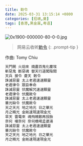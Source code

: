 ```yaml
---
title: 勅令
date: 2025-03-31 13:15:14 +0800
categories: [招魂,奠]
tags: [香港,黑金属,粤语]
---
```


![0x1900-000000-80-0-0.jpg](https://b2.235421.xyz/pic/2025/03/c34e11d81c2795806d861f1ac7becf72.jpg)

> 网易云收听[勅令](https://music.163.com/song?id=1463741490&userid=1623945853)
{: .prompt-tip }

作曲: Tomy Chiu

```txt
天門開 火焰來 燒盡百鬼化塵埃
斬惡鬼 斷惡魂 替天行道闖陰間
天兵 接令 蒼天 敕令
誅滅惡靈 太上老君速速顯靈
老君律令 眾臣奉命
誅滅惡靈 伏魔解咒速速顯靈
老君律令 伏魔敕令
誅滅惡靈 太上老君速速顯靈
華光缺令 伏魔敕令
天之天光 地之地光 日之華光
月之精光 金剛速現速現金光
旱天 雷電來 魂飛魄散再投胎
奈何 嘆奈何 奈何橋喝孟婆湯
誅滅惡靈 太上老君速速顯靈
華光缺令 伏魔敕令
天之天光 地之地光 日之華光
月之精光 金剛速現速現金光
```